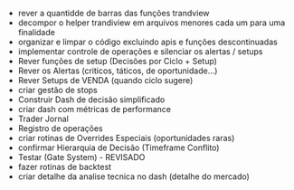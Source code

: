 - rever a quantidde de barras das funções trandview
- decompor o helper trandiview em arquivos menores cada um para uma finalidade
- organizar e limpar o código excluindo apis e funções descontinuadas
- implementar controle de operações e silenciar os alertas / setups
- Rever funções de setup (Decisões por Ciclo + Setup)
- Rever os Alertas (criticos, táticos, de oportunidade...)
- Rever Setups de VENDA (quando ciclo sugere)
- criar gestão de stops
- Construir Dash de decisão simplificado
- criar dash com métricas de performance
- Trader Jornal
- Registro de operações
- criar rotinas de Overrides Especiais (oportunidades raras)
- confirmar Hierarquia de Decisão (Timeframe Conflito)
- Testar (Gate System) - REVISADO
- fazer rotinas de backtest
- criar detalhe da analise tecnica no dash (detalhe do mercado)